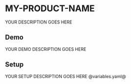 # MY-PRODUCT-NAME

YOUR DESCRIPTION GOES HERE

## Demo

YOUR DEMO DESCRIPTION GOES HERE

## Setup

YOUR SETUP DESCRIPTION GOES HERE
@variables.yaml@
